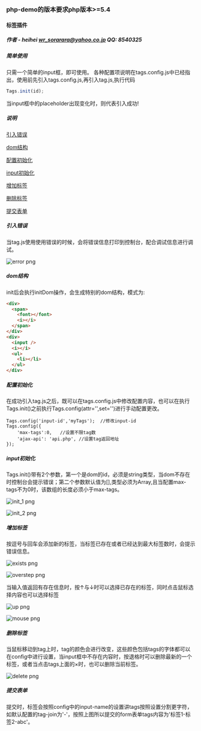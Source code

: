 ### php-demo的版本要求php版本>=5.4

#### 标签插件

##### 作者 - heihei <wr_sorarara@yahoo.co.jp>   QQ: 8540325

##### 简单使用
只需一个简单的input框，即可使用。
各种配置项说明在tags.config.js中已经指出，使用前先引入tags.config.js,再引入tag.js,执行代码

```Javascript
Tags.init(id);
```

当input框中的placeholder出现变化时，则代表引入成功!

##### 说明
[引入错误](#error)

[dom结构](#tree)

[配置初始化](#config)

[input初始化](#init)

[增加标签](#add)

[删除标签](#delete)

[提交表单](#submit)

<h5 id="error">引入错误</h5>
当tag.js使用使用错误的时候，会将错误信息打印到控制台，配合调试信息进行调试。

![error png](https://github.com/hiRainn/wheels-for-php/raw/master/tags/md_images/error.png)

<h5 id='tree'>dom结构</h5>
init后会执行initDom操作，会生成特别的dom结构，模式为:

```HTML
<div>
  <span>
    <font></font>
    <i></i>
  </span>
</div>
<div>
  <input />  
  <i></i>
  <ul>
    <li></li>
  </ul>
</div>
```

<h5 id='config'>配置初始化</h5>
在成功引入tag.js之后，既可以在tags.config.js中修改配置内容，也可以在执行Tags.init()之前执行Tags.config(attr='',set='')进行手动配置更改。

```
Tags.config('input-id','myTags');  //修改input-id
Tags.config({
    'max-tags':0,   //设置不限tag数
    'ajax-api': 'api.php', //设置tag返回地址
});
```

<h5 id="init">input初始化</h5>
Tags.init()带有2个参数，第一个是dom的id，必须是string类型，当dom不存在时控制台会提示错误；第二个参数默认值为[],类型必须为Array,且当配置max-tags不为0时，该数组的长度必须小于max-tags。

![init_1 png](https://github.com/hiRainn/wheels-for-php/raw/master/tags/md_images/init_1.png)

![init_2 png](https://github.com/hiRainn/wheels-for-php/raw/master/tags/md_images/init_2.png)

<h5 id="add">增加标签</h5>
按逗号与回车会添加新的标签，当标签已存在或者已经达到最大标签数时，会提示错误信息。

![exists png](https://github.com/hiRainn/wheels-for-php/raw/master/tags/md_images/exists.png)

![overstep png](https://github.com/hiRainn/wheels-for-php/raw/master/tags/md_images/overstep.png)

当输入值返回有存在信息时，按↑与↓时可以选择已存在的标签，同时点击鼠标选择内容也可以选择标签

![up png](https://github.com/hiRainn/wheels-for-php/raw/master/tags/md_images/up_down.png)

![mouse png](https://github.com/hiRainn/wheels-for-php/raw/master/tags/md_images/mouse.png)

<h5 id="delete">删除标签</h5>
当鼠标移动到tag上时，tag的颜色会进行改变，这些颜色包括tags的字体都可以在config中进行设置，当input框中不存在内容时，按退格时可以删除最新的一个标签，或者当点击tags上面的&times;时，也可以删除当前标签。

![delete png](https://github.com/hiRainn/wheels-for-php/raw/master/tags/md_images/delete.png)

<h5 id="submit">提交表单</h5>
提交时，标签会按照config中的input-name的设置讲tags按照设置分割更字符，如默认配置的tag-join为'-'，按照上图所以提交的form表单tags内容为'标签1-标签2-abc'。